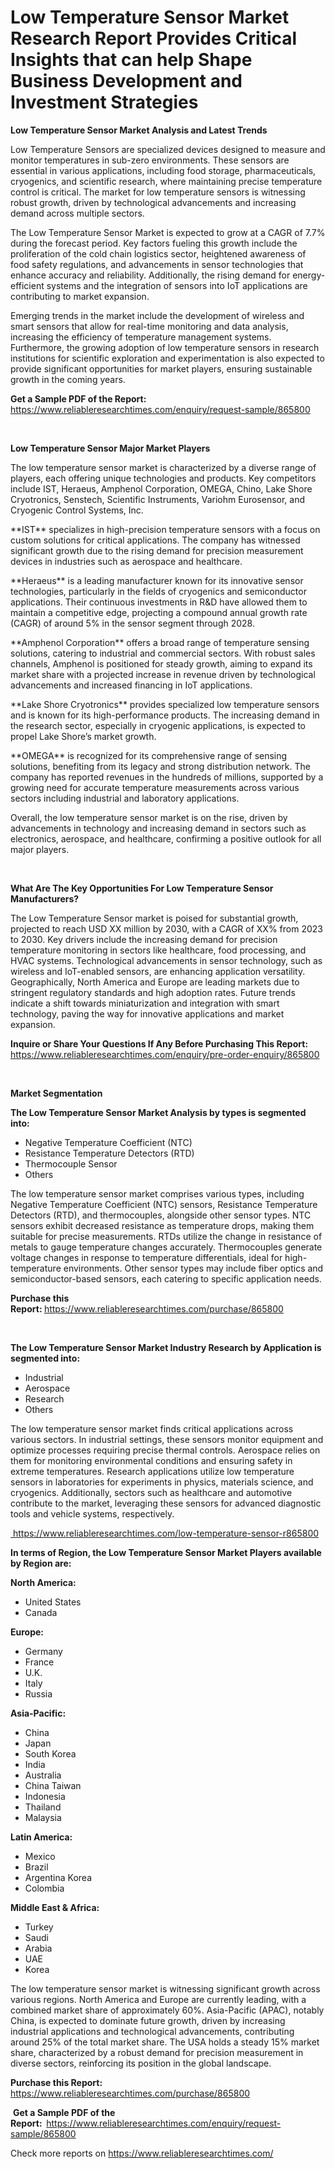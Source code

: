 <p><h1>Low Temperature Sensor Market Research Report Provides Critical Insights that can help Shape Business Development and Investment Strategies</h1></p><p><strong>Low Temperature Sensor Market Analysis and Latest Trends</strong></p>
<p><p>Low Temperature Sensors are specialized devices designed to measure and monitor temperatures in sub-zero environments. These sensors are essential in various applications, including food storage, pharmaceuticals, cryogenics, and scientific research, where maintaining precise temperature control is critical. The market for low temperature sensors is witnessing robust growth, driven by technological advancements and increasing demand across multiple sectors.</p><p>The Low Temperature Sensor Market is expected to grow at a CAGR of 7.7% during the forecast period. Key factors fueling this growth include the proliferation of the cold chain logistics sector, heightened awareness of food safety regulations, and advancements in sensor technologies that enhance accuracy and reliability. Additionally, the rising demand for energy-efficient systems and the integration of sensors into IoT applications are contributing to market expansion.</p><p>Emerging trends in the market include the development of wireless and smart sensors that allow for real-time monitoring and data analysis, increasing the efficiency of temperature management systems. Furthermore, the growing adoption of low temperature sensors in research institutions for scientific exploration and experimentation is also expected to provide significant opportunities for market players, ensuring sustainable growth in the coming years.</p></p>
<p><strong>Get a Sample PDF of the Report:&nbsp;</strong> <a href="https://www.reliableresearchtimes.com/enquiry/request-sample/865800?utm_campaign=2646&utm_medium=2&utm_source=Github&utm_content=ia&utm_term=09042025&utm_id=low-temperature-sensor">https://www.reliableresearchtimes.com/enquiry/request-sample/865800</a></p>
<p>&nbsp;</p>
<p><strong>Low Temperature Sensor Major Market Players</strong></p>
<p><p>The low temperature sensor market is characterized by a diverse range of players, each offering unique technologies and products. Key competitors include IST, Heraeus, Amphenol Corporation, OMEGA, Chino, Lake Shore Cryotronics, Senstech, Scientific Instruments, Variohm Eurosensor, and Cryogenic Control Systems, Inc. </p><p>**IST** specializes in high-precision temperature sensors with a focus on custom solutions for critical applications. The company has witnessed significant growth due to the rising demand for precision measurement devices in industries such as aerospace and healthcare. </p><p>**Heraeus** is a leading manufacturer known for its innovative sensor technologies, particularly in the fields of cryogenics and semiconductor applications. Their continuous investments in R&D have allowed them to maintain a competitive edge, projecting a compound annual growth rate (CAGR) of around 5% in the sensor segment through 2028.</p><p>**Amphenol Corporation** offers a broad range of temperature sensing solutions, catering to industrial and commercial sectors. With robust sales channels, Amphenol is positioned for steady growth, aiming to expand its market share with a projected increase in revenue driven by technological advancements and increased financing in IoT applications.</p><p>**Lake Shore Cryotronics** provides specialized low temperature sensors and is known for its high-performance products. The increasing demand in the research sector, especially in cryogenic applications, is expected to propel Lake Shore’s market growth. </p><p>**OMEGA** is recognized for its comprehensive range of sensing solutions, benefiting from its legacy and strong distribution network. The company has reported revenues in the hundreds of millions, supported by a growing need for accurate temperature measurements across various sectors including industrial and laboratory applications.</p><p>Overall, the low temperature sensor market is on the rise, driven by advancements in technology and increasing demand in sectors such as electronics, aerospace, and healthcare, confirming a positive outlook for all major players.</p></p>
<p>&nbsp;</p>
<p><strong>What Are The Key Opportunities For Low Temperature Sensor Manufacturers?</strong></p>
<p><p>The Low Temperature Sensor market is poised for substantial growth, projected to reach USD XX million by 2030, with a CAGR of XX% from 2023 to 2030. Key drivers include the increasing demand for precision temperature monitoring in sectors like healthcare, food processing, and HVAC systems. Technological advancements in sensor technology, such as wireless and IoT-enabled sensors, are enhancing application versatility. Geographically, North America and Europe are leading markets due to stringent regulatory standards and high adoption rates. Future trends indicate a shift towards miniaturization and integration with smart technology, paving the way for innovative applications and market expansion.</p></p>
<p><strong>Inquire or Share Your Questions If Any Before Purchasing This Report:</strong> <a href="https://www.reliableresearchtimes.com/enquiry/pre-order-enquiry/865800?utm_campaign=2646&utm_medium=2&utm_source=Github&utm_content=ia&utm_term=09042025&utm_id=low-temperature-sensor">https://www.reliableresearchtimes.com/enquiry/pre-order-enquiry/865800</a></p>
<p>&nbsp;</p>
<p><strong>Market Segmentation</strong></p>
<p><strong>The Low Temperature Sensor Market Analysis by types is segmented into:</strong></p>
<p><ul><li>Negative Temperature Coefficient (NTC)</li><li>Resistance Temperature Detectors (RTD)</li><li>Thermocouple Sensor</li><li>Others</li></ul></p>
<p><p>The low temperature sensor market comprises various types, including Negative Temperature Coefficient (NTC) sensors, Resistance Temperature Detectors (RTD), and thermocouples, alongside other sensor types. NTC sensors exhibit decreased resistance as temperature drops, making them suitable for precise measurements. RTDs utilize the change in resistance of metals to gauge temperature changes accurately. Thermocouples generate voltage changes in response to temperature differentials, ideal for high-temperature environments. Other sensor types may include fiber optics and semiconductor-based sensors, each catering to specific application needs.</p></p>
<p><strong>Purchase this Report:&nbsp;</strong><a href="https://www.reliableresearchtimes.com/purchase/865800?utm_campaign=2646&utm_medium=2&utm_source=Github&utm_content=ia&utm_term=09042025&utm_id=low-temperature-sensor">https://www.reliableresearchtimes.com/purchase/865800</a></p>
<p>&nbsp;</p>
<p><strong>The Low Temperature Sensor Market Industry Research by Application is segmented into:</strong></p>
<p><ul><li>Industrial</li><li>Aerospace</li><li>Research</li><li>Others</li></ul></p>
<p><p>The low temperature sensor market finds critical applications across various sectors. In industrial settings, these sensors monitor equipment and optimize processes requiring precise thermal controls. Aerospace relies on them for monitoring environmental conditions and ensuring safety in extreme temperatures. Research applications utilize low temperature sensors in laboratories for experiments in physics, materials science, and cryogenics. Additionally, sectors such as healthcare and automotive contribute to the market, leveraging these sensors for advanced diagnostic tools and vehicle systems, respectively.</p></p>
<p><a href="https://www.reliableresearchtimes.com/low-temperature-sensor-r865800?utm_campaign=2646&utm_medium=2&utm_source=Github&utm_content=ia&utm_term=09042025&utm_id=low-temperature-sensor">&nbsp;https://www.reliableresearchtimes.com/low-temperature-sensor-r865800</a></p>
<p><strong>In terms of Region, the Low Temperature Sensor Market Players available by Region are:</strong></p>
<p>
    <p> <strong> North America: </strong>
        <ul>
            <li>United States</li>
            <li>Canada</li>
        </ul>
        </p> 
    <p> <strong> Europe: </strong>
        <ul>
            <li>Germany</li>
            <li>France</li>
            <li>U.K.</li>
            <li>Italy</li>
            <li>Russia</li>
        </ul>
        </p> 
    <p> <strong> Asia-Pacific: </strong>
        <ul>
            <li>China</li>
            <li>Japan</li>
            <li>South Korea</li>
            <li>India</li>
            <li>Australia</li>
            <li>China Taiwan</li>
            <li>Indonesia</li>
            <li>Thailand</li>
            <li>Malaysia</li>
        </ul>
        </p> 
    <p> <strong> Latin America: </strong>
        <ul>
            <li>Mexico</li>
            <li>Brazil</li>
            <li>Argentina Korea</li>
            <li>Colombia</li>
        </ul>
        </p> 
    <p> <strong> Middle East & Africa: </strong>
        <ul>
            <li>Turkey</li>
            <li>Saudi</li>
            <li>Arabia</li>
            <li>UAE</li>
            <li>Korea</li>
        </ul>
    </p>
    </p>
<p><p>The low temperature sensor market is witnessing significant growth across various regions. North America and Europe are currently leading, with a combined market share of approximately 60%. Asia-Pacific (APAC), notably China, is expected to dominate future growth, driven by increasing industrial applications and technological advancements, contributing around 25% of the total market share. The USA holds a steady 15% market share, characterized by a robust demand for precision measurement in diverse sectors, reinforcing its position in the global landscape.</p></p>
<p><strong>Purchase this Report: </strong><a href="https://www.reliableresearchtimes.com/purchase/865800?utm_campaign=2646&utm_medium=2&utm_source=Github&utm_content=ia&utm_term=09042025&utm_id=low-temperature-sensor">https://www.reliableresearchtimes.com/purchase/865800</a></p>
<p>&nbsp;<strong>Get a Sample PDF of the Report:&nbsp;&nbsp;</strong><a href="https://www.reliableresearchtimes.com/enquiry/request-sample/865800?utm_campaign=2646&utm_medium=2&utm_source=Github&utm_content=ia&utm_term=09042025&utm_id=low-temperature-sensor">https://www.reliableresearchtimes.com/enquiry/request-sample/865800</a></p>
<p><strong></strong></p>
<p>Check more reports on <a href="https://www.reliableresearchtimes.com/?utm_campaign=2646&utm_medium=2&utm_source=Github&utm_content=ia&utm_term=09042025&utm_id=low-temperature-sensor">https://www.reliableresearchtimes.com/</a></p>